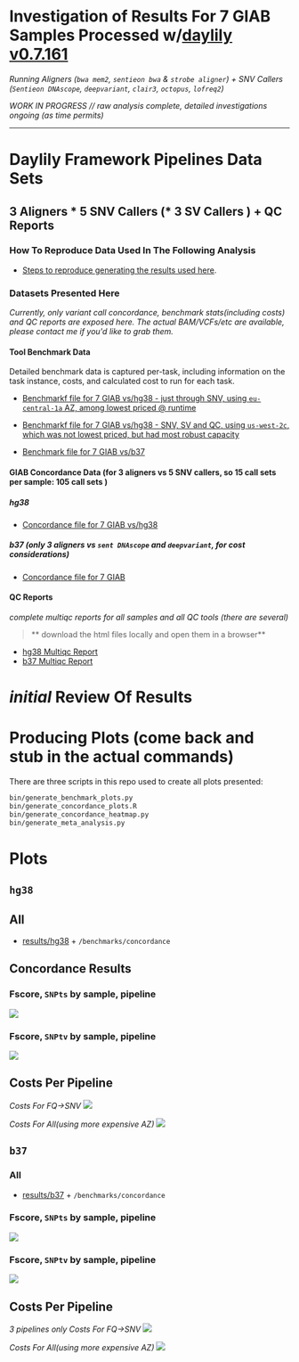 # Investigation of Results For 7 GIAB Samples Processed w/[daylily v0.7.161](https://github.com/Daylily-Informatics/daylily) 
_Running Aligners (`bwa mem2`, `sentieon bwa` & `strobe aligner`) + SNV Callers (`Sentieon DNAscope`, `deepvariant`, `clair3`, `octopus`, `lofreq2`)_

*_WORK IN PROGRESS // raw analysis complete, detailed investigations ongoing (as time permits)_*

---

# Daylily Framework Pipelines Data Sets

## 3 Aligners * 5 SNV Callers (* 3 SV Callers ) + QC Reports

### How To Reproduce Data Used In The Following Analysis
- [Steps to reproduce generating the results used here](docs/creating_dataset.md).

### Datasets Presented Here
_Currently, only variant call concordance, benchmark stats(including costs) and QC reports are exposed here.  The actual BAM/VCFs/etc are available, please contact me if you'd like to grab them._

#### Tool Benchmark Data
Detailed benchmark data is captured per-task, including information on the task instance, costs, and calculated cost to run for each task.

- [Benchmarkf file for 7 GIAB vs/hg38 - just through SNV, using `eu-central-1a` AZ, among lowest priced @ runtime](data/eu_central/hg38_eucentral_benchmarks.tsv )
- [Benchmarkf file for 7 GIAB vs/hg38 - SNV, SV and QC, using `us-west-2c`, which was not lowest priced, but had most robust capacity](data/src_data/hg38_7giab_benchmarks_summary.tsv)

- [Benchmark file for 7 GIAB vs/b37](data/src_data/b37_7giab_benchmarks_summary.tsv)

#### GIAB Concordance Data (for 3 aligners vs 5 SNV callers, so 15 call sets per sample: 105 call sets )
##### hg38
- [Concordance file for 7 GIAB vs/hg38](src/eucentral-1_giab_concordances.tsv )
##### b37 (only 3 aligners vs `sent DNAscope` and `deepvariant`, for cost considerations)
- [Concordance file for 7 GIAB](data/src_data/b37_7giab_allvall_giab_concordance_mqc.tsv)

#### QC Reports
_complete multiqc reports for all samples and all QC tools (there are several)_

> ** download the html files locally and open them in a browser**

- [hg38 Multiqc Report](data/qc_data/hg38_7giab_DAY_final_multiqc.html )
- [b37 Multiqc Report](data/qc_data/b37_7giab_DAY_final_multiqc.html)




# _initial_ Review Of Results

# Producing Plots (come back and stub in the actual commands)

There are three scripts in this repo used to create all plots presented:

```bash
bin/generate_benchmark_plots.py     
bin/generate_concordance_plots.R    
bin/generate_concordance_heatmap.py 
bin/generate_meta_analysis.py
```

# Plots

## `hg38`

## All
- [results/hg38](results/hg38) + `/benchmarks/concordance`

## Concordance Results

### Fscore, `SNPts` by sample, pipeline
![](results/hg38/r2/concordance/heatmap_SNPts_hg38_r2.png)

### Fscore, `SNPtv` by sample, pipeline
![](results/hg38/r2/concordance/heatmap_SNPtv_hg38_r2.png)

## Costs Per Pipeline

*Costs For FQ->SNV*
![](results/hg38/eucentral-1/benchmarks/eucentral-1_hg38_raw_task_cost.png)

*Costs For All(using more expensive AZ)*
![](results/hg38/r2/benchmarks/r2_hg38_raw_task_cost.png)

###

## `b37`

### All
- [results/b37](results/b37) + `/benchmarks/concordance`

### Fscore, `SNPts` by sample, pipeline
![](results/b37/r1/concordance/heatmap_SNPts_b37_r1.png)

### Fscore, `SNPtv` by sample, pipeline
![](results/b37/r1/concordance/heatmap_SNPtv_b37_r1.png)


## Costs Per Pipeline
_3 pipelines only_
*Costs For FQ->SNV*
![](results/b37/r1/benchmarks/0.7.161_b37_aggregated_task_cost.png)

*Costs For All(using more expensive AZ)*
![](results/b37/r1/benchmarks/0.7.161_b37_raw_task_cost.png)
